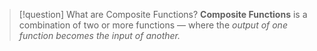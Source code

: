 
> [!question] What are Composite Functions? 
> **Composite Functions** is a combination of two or more functions — where the *output of one function becomes the input of another.*

